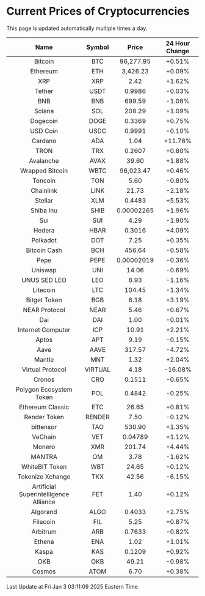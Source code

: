 # Current Prices of Cryptocurrencies
This page is updated automatically multiple times a day.

| Name | Symbol | Price | 24 Hour Change |
| :---: |:---:| :---: | :---: |
| Bitcoin | BTC | 96,277.95 | +0.51% |
| Ethereum | ETH | 3,426.23 | +0.09% |
| XRP | XRP | 2.42 | +1.62% |
| Tether | USDT | 0.9986 | -0.03% |
| BNB | BNB | 699.59 | -1.06% |
| Solana | SOL | 208.29 | +1.09% |
| Dogecoin | DOGE | 0.3369 | +0.75% |
| USD Coin | USDC | 0.9991 | -0.10% |
| Cardano | ADA | 1.04 | +11.76% |
| TRON | TRX | 0.2607 | +0.80% |
| Avalanche | AVAX | 39.60 | +1.88% |
| Wrapped Bitcoin | WBTC | 96,023.47 | +0.46% |
| Toncoin | TON | 5.60 | -0.80% |
| Chainlink | LINK | 21.73 | -2.18% |
| Stellar | XLM | 0.4483 | +5.53% |
| Shiba Inu | SHIB | 0.00002265 | +1.96% |
| Sui | SUI | 4.29 | -1.90% |
| Hedera | HBAR | 0.3016 | +4.09% |
| Polkadot | DOT | 7.25 | +0.35% |
| Bitcoin Cash | BCH | 456.64 | -0.58% |
| Pepe | PEPE | 0.00002019 | -0.36% |
| Uniswap | UNI | 14.06 | -0.69% |
| UNUS SED LEO | LEO | 8.93 | -1.16% |
| Litecoin | LTC | 104.45 | -1.34% |
| Bitget Token | BGB | 6.18 | +3.19% |
| NEAR Protocol | NEAR | 5.46 | +0.67% |
| Dai | DAI | 1.00 | -0.01% |
| Internet Computer | ICP | 10.91 | +2.21% |
| Aptos | APT | 9.19 | -0.15% |
| Aave | AAVE | 317.57 | -4.72% |
| Mantle | MNT | 1.32 | +2.04% |
| Virtual Protocol | VIRTUAL | 4.18 | -16.08% |
| Cronos | CRO | 0.1511 | -0.65% |
| Polygon Ecosystem Token | POL | 0.4842 | -0.25% |
| Ethereum Classic | ETC | 26.65 | +0.81% |
| Render Token | RENDER | 7.50 | -0.12% |
| bittensor | TAO | 530.90 | +1.35% |
| VeChain | VET | 0.04789 | +1.12% |
| Monero | XMR | 201.74 | +4.44% |
| MANTRA | OM | 3.78 | -1.62% |
| WhiteBIT Token | WBT | 24.65 | -0.12% |
| Tokenize Xchange | TKX | 42.56 | -6.15% |
| Artificial Superintelligence Alliance | FET | 1.40 | +0.12% |
| Algorand | ALGO | 0.4033 | +2.75% |
| Filecoin | FIL | 5.25 | +0.87% |
| Arbitrum | ARB | 0.7633 | -0.82% |
| Ethena | ENA | 1.02 | +1.01% |
| Kaspa | KAS | 0.1209 | +0.92% |
| OKB | OKB | 49.21 | -0.98% |
| Cosmos | ATOM | 6.70 | +0.38% |

Last Update at Fri Jan  3 03:11:09 2025 Eastern Time